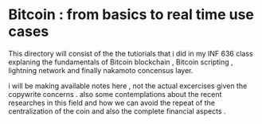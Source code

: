#  Bitcoin : from basics to real time use cases 
 This directory will consist of the  the tutiorials that i did in my INF 636 class explaning the fundamentals of Bitcoin blockchain , 
 Bitcoin scripting   , lightning network and finally nakamoto concensus layer. 
 
 i will be making available notes here , not the actual excercises  given the copywrite concerns . also some contemplations about the recent researches in this 
 field and how we can avoid the repeat of the centralization  of the coin and also the complete financial aspects . 
 
 
